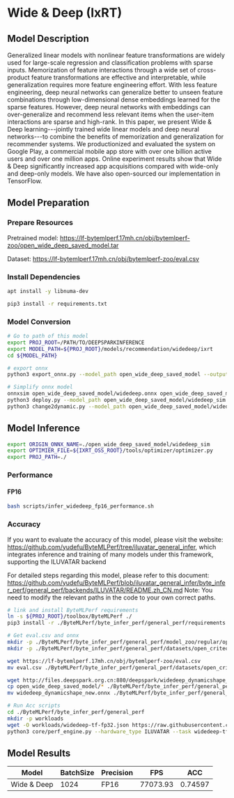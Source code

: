 # Wide & Deep (IxRT)

## Model Description

Generalized linear models with nonlinear feature transformations are widely used for large-scale regression and classification problems with sparse inputs. Memorization of feature interactions through a wide set of cross-product feature transformations are effective and interpretable, while generalization requires more feature engineering effort. With less feature engineering, deep neural networks can generalize better to unseen feature combinations through low-dimensional dense embeddings learned for the sparse features. However, deep neural networks with embeddings can over-generalize and recommend less relevant items when the user-item interactions are sparse and high-rank. In this paper, we present Wide & Deep learning---jointly trained wide linear models and deep neural networks---to combine the benefits of memorization and generalization for recommender systems. We productionized and evaluated the system on Google Play, a commercial mobile app store with over one billion active users and over one million apps. Online experiment results show that Wide & Deep significantly increased app acquisitions compared with wide-only and deep-only models. We have also open-sourced our implementation in TensorFlow.

## Model Preparation

### Prepare Resources

Pretrained model: <https://lf-bytemlperf.17mh.cn/obj/bytemlperf-zoo/open_wide_deep_saved_model.tar>

Dataset: <https://lf-bytemlperf.17mh.cn/obj/bytemlperf-zoo/eval.csv>

### Install Dependencies

```bash
apt install -y libnuma-dev

pip3 install -r requirements.txt
```

### Model Conversion

```bash
# Go to path of this model
export PROJ_ROOT=/PATH/TO/DEEPSPARKINFERENCE
export MODEL_PATH=${PROJ_ROOT}/models/recommendation/widedeep/ixrt
cd ${MODEL_PATH}

# export onnx
python3 export_onnx.py --model_path open_wide_deep_saved_model --output_path open_wide_deep_saved_model/widedeep.onnx

# Simplify onnx model
onnxsim open_wide_deep_saved_model/widedeep.onnx open_wide_deep_saved_model/widedeep_sim.onnx
python3 deploy.py --model_path open_wide_deep_saved_model/widedeep_sim.onnx --output_path open_wide_deep_saved_model/widedeep_sim.onnx
python3 change2dynamic.py --model_path open_wide_deep_saved_model/widedeep_sim.onnx --output_path open_wide_deep_saved_model/widedeep_sim.onnx
```

## Model Inference

```bash
export ORIGIN_ONNX_NAME=./open_wide_deep_saved_model/widedeep_sim
export OPTIMIER_FILE=${IXRT_OSS_ROOT}/tools/optimizer/optimizer.py
export PROJ_PATH=./
```

### Performance

#### FP16

```bash
bash scripts/infer_widedeep_fp16_performance.sh
```

### Accuracy

If you want to evaluate the accuracy of this model, please visit the website: <https://github.com/yudefu/ByteMLPerf/tree/iluvatar_general_infer>, which integrates inference and training of many models under this framework, supporting the ILUVATAR backend

For detailed steps regarding this model, please refer to this document: <https://github.com/yudefu/ByteMLPerf/blob/iluvatar_general_infer/byte_infer_perf/general_perf/backends/ILUVATAR/README.zh_CN.md> Note: You need to modify the relevant paths in the code to your own correct paths.

```bash
# link and install ByteMLPerf requirements
ln -s ${PROJ_ROOT}/toolbox/ByteMLPerf ./
pip3 install -r ./ByteMLPerf/byte_infer_perf/general_perf/requirements.txt

# Get eval.csv and onnx
mkdir -p ./ByteMLPerf/byte_infer_perf/general_perf/model_zoo/regular/open_wide_deep_saved_model
mkdir -p ./ByteMLPerf/byte_infer_perf/general_perf/datasets/open_criteo_kaggle/

wget https://lf-bytemlperf.17mh.cn/obj/bytemlperf-zoo/eval.csv
mv eval.csv ./ByteMLPerf/byte_infer_perf/general_perf/datasets/open_criteo_kaggle/

wget http://files.deepspark.org.cn:880/deepspark/widedeep_dynamicshape_new.onnx
cp open_wide_deep_saved_model/* ./ByteMLPerf/byte_infer_perf/general_perf/model_zoo/regular/open_wide_deep_saved_model/
mv widedeep_dynamicshape_new.onnx ./ByteMLPerf/byte_infer_perf/general_perf/model_zoo/regular/open_wide_deep_saved_model/widedeep_dynamicshape.onnx

# Run Acc scripts
cd ./ByteMLPerf/byte_infer_perf/general_perf
mkdir -p workloads
wget -O workloads/widedeep-tf-fp32.json https://raw.githubusercontent.com/bytedance/ByteMLPerf/refs/heads/main/byte_infer_perf/general_perf/workloads/widedeep-tf-fp32.json
python3 core/perf_engine.py --hardware_type ILUVATAR --task widedeep-tf-fp32
```

## Model Results

| Model       | BatchSize | Precision | FPS      | ACC     |
|-------------|-----------|-----------|----------|---------|
| Wide & Deep | 1024      | FP16      | 77073.93 | 0.74597 |
